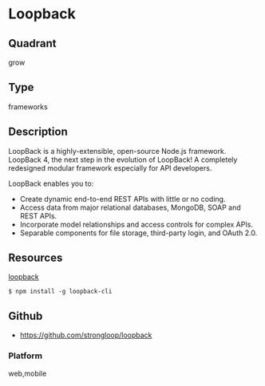 # Loopback

## Quadrant
grow

## Type
frameworks

## Description
LoopBack is a highly-extensible, open-source Node.js framework.
LoopBack 4, the next step in the evolution of LoopBack! 
A completely redesigned modular framework especially for API developers.

LoopBack enables you to:

* Create dynamic end-to-end REST APIs with little or no coding.
* Access data from major relational databases, MongoDB, SOAP and REST APIs.
* Incorporate model relationships and access controls for complex APIs.
* Separable components for file storage, third-party login, and OAuth 2.0.

## Resources
[loopback](https://loopback.io/)

```
$ npm install -g loopback-cli
```

## Github
* <https://github.com/strongloop/loopback>

### Platform
web,mobile